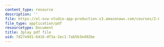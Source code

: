 ```yaml
---
content_type: resource
description: ''
file: https://ol-ocw-studio-app-production.s3.amazonaws.com/courses/2-003sc-engineering-dynamics-fall-2011/7d27e9d16416df3a2ec17ab5b3e492be_d00XI_UTKQo.pdf
file_type: application/pdf
resourcetype: Document
title: 3play pdf file
uid: 7d27e9d1-6416-df3a-2ec1-7ab5b3e492be
---
```

